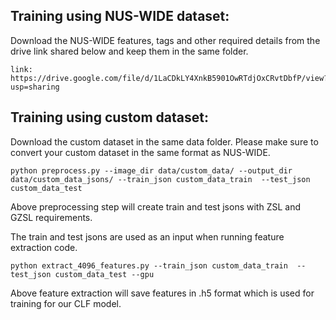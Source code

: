 
## Training using NUS-WIDE dataset:

Download the NUS-WIDE features, tags and other required details from the drive link shared below and keep them in the same folder.
```
link: https://drive.google.com/file/d/1LaCDkLY4XnkB5901OwRTdjOxCRvtDbfP/view?usp=sharing
```
## Training using custom dataset:

Download the custom dataset in the same data folder. Please make sure to convert your custom dataset in the same format as NUS-WIDE.

```
python preprocess.py --image_dir data/custom_data/ --output_dir data/custom_data_jsons/ --train_json custom_data_train  --test_json custom_data_test
```
Above preprocessing step will create train and test jsons with ZSL and GZSL requirements.

The train and test jsons are used as an input when running feature extraction code.
```
python extract_4096_features.py --train_json custom_data_train  --test_json custom_data_test --gpu
```
Above feature extraction will save features in .h5 format which is used for training for our CLF model.

